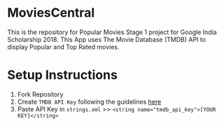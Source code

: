 # MoviesCentral
This is the repository for Popular Movies Stage 1 project for Google India Scholarship 2018.
This App uses The Movie Database (TMDB) API to display Popular and Top Rated movies.

# Setup Instructions
1. Fork Repository
2. Create `TMDB API Key` following the guidelines [here](https://developers.themoviedb.org/3/getting-started/introduction)
3. Paste API Key in `strings.xml` >> `<string name="tmdb_api_key">[YOUR KEY]</string>`
